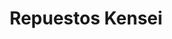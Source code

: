 ---
title: "Repuestos Kensei"
url: /san-pedro-sula/repuestos-kensei/
shop: piezas de automóviles
---